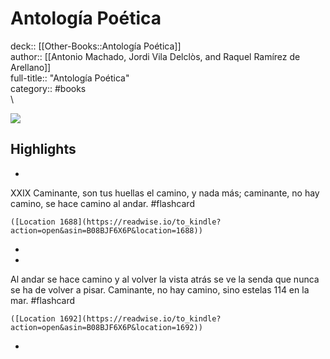 # Antología Poética

deck:: [[Other-Books::Antología Poética]]\
author:: [[Antonio Machado, Jordi Vila Delclòs, and Raquel Ramírez de Arellano]]\
full-title:: "Antología Poética"\
category:: #books\
\

![](https://m.media-amazon.com/images/I/91jC+-AiM8L._SY160.jpg)

## Highlights
- 

XXIX Caminante, son tus huellas el camino, y nada más; caminante, no hay camino, se hace camino al andar. #flashcard 


    ([Location 1688](https://readwise.io/to_kindle?action=open&asin=B08BJF6X6P&location=1688))
-
- 

Al andar se hace camino y al volver la vista atrás se ve la senda que nunca se ha de volver a pisar. Caminante, no hay camino, sino estelas 114 en la mar. #flashcard 


    ([Location 1692](https://readwise.io/to_kindle?action=open&asin=B08BJF6X6P&location=1692))
-
